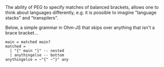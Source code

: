 The ability of PEG to specify matches of balanced brackets, allows one to think about languages differently, e.g. it is possible to imagine "language stacks" and "transpilers".

Below, a simple grammar in Ohm-JS that skips over anything that isn't a brace bracket...

```
main = matched main?
matched =
  | "{" main "}" -- nested
  | anythingelse -- bottom
anythingelse = ~"{" ~"}" any
```

